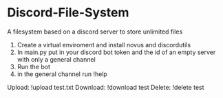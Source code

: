 # Discord-File-System
A filesystem based on  a discord server to store unlimited files

1. Create a virtual enviroment and install novus and discordutils
2. In main.py put in your discord bot token and the id of an empty server with only a general channel
3. Run the bot
4. in the general channel run !help

Upload:
!upload test.txt
Download:
!download test
Delete:
!delete test
